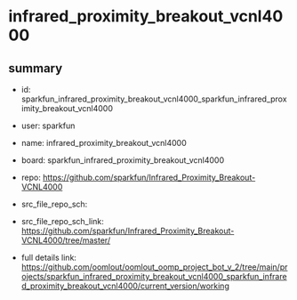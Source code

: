 # infrared_proximity_breakout_vcnl4000
 
## summary 
* id: sparkfun_infrared_proximity_breakout_vcnl4000_sparkfun_infrared_proximity_breakout_vcnl4000
* user: sparkfun
* name: infrared_proximity_breakout_vcnl4000
* board: sparkfun_infrared_proximity_breakout_vcnl4000
* repo: https://github.com/sparkfun/Infrared_Proximity_Breakout-VCNL4000



* src_file_repo_sch: 
* src_file_repo_sch_link: https://github.com/sparkfun/Infrared_Proximity_Breakout-VCNL4000/tree/master/
* full details link: https://github.com/oomlout/oomlout_oomp_project_bot_v_2/tree/main/projects/sparkfun_infrared_proximity_breakout_vcnl4000_sparkfun_infrared_proximity_breakout_vcnl4000/current_version/working  







